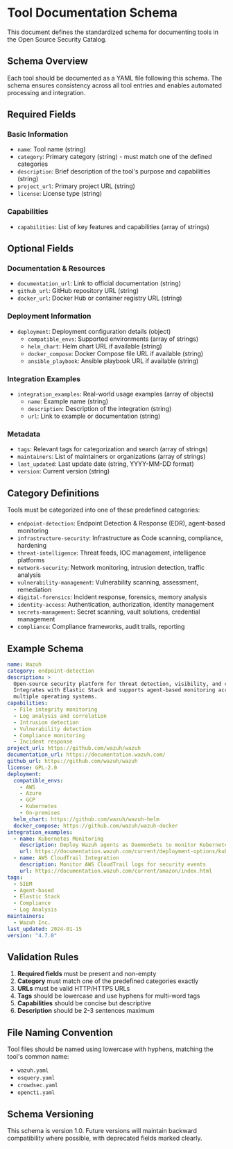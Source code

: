 # Tool Documentation Schema

This document defines the standardized schema for documenting tools in the Open Source Security Catalog.

## Schema Overview

Each tool should be documented as a YAML file following this schema. The schema ensures consistency across all tool entries and enables automated processing and integration.

## Required Fields

### Basic Information
- `name`: Tool name (string)
- `category`: Primary category (string) - must match one of the defined categories
- `description`: Brief description of the tool's purpose and capabilities (string)
- `project_url`: Primary project URL (string)
- `license`: License type (string)

### Capabilities
- `capabilities`: List of key features and capabilities (array of strings)

## Optional Fields

### Documentation & Resources
- `documentation_url`: Link to official documentation (string)
- `github_url`: GitHub repository URL (string)
- `docker_url`: Docker Hub or container registry URL (string)

### Deployment Information
- `deployment`: Deployment configuration details (object)
  - `compatible_envs`: Supported environments (array of strings)
  - `helm_chart`: Helm chart URL if available (string)
  - `docker_compose`: Docker Compose file URL if available (string)
  - `ansible_playbook`: Ansible playbook URL if available (string)

### Integration Examples
- `integration_examples`: Real-world usage examples (array of objects)
  - `name`: Example name (string)
  - `description`: Description of the integration (string)
  - `url`: Link to example or documentation (string)

### Metadata
- `tags`: Relevant tags for categorization and search (array of strings)
- `maintainers`: List of maintainers or organizations (array of strings)
- `last_updated`: Last update date (string, YYYY-MM-DD format)
- `version`: Current version (string)

## Category Definitions

Tools must be categorized into one of these predefined categories:

- `endpoint-detection`: Endpoint Detection & Response (EDR), agent-based monitoring
- `infrastructure-security`: Infrastructure as Code scanning, compliance, hardening
- `threat-intelligence`: Threat feeds, IOC management, intelligence platforms
- `network-security`: Network monitoring, intrusion detection, traffic analysis
- `vulnerability-management`: Vulnerability scanning, assessment, remediation
- `digital-forensics`: Incident response, forensics, memory analysis
- `identity-access`: Authentication, authorization, identity management
- `secrets-management`: Secret scanning, vault solutions, credential management
- `compliance`: Compliance frameworks, audit trails, reporting

## Example Schema

```yaml
name: Wazuh
category: endpoint-detection
description: >
  Open-source security platform for threat detection, visibility, and compliance.
  Integrates with Elastic Stack and supports agent-based monitoring across
  multiple operating systems.
capabilities:
  - File integrity monitoring
  - Log analysis and correlation
  - Intrusion detection
  - Vulnerability detection
  - Compliance monitoring
  - Incident response
project_url: https://github.com/wazuh/wazuh
documentation_url: https://documentation.wazuh.com/
github_url: https://github.com/wazuh/wazuh
license: GPL-2.0
deployment:
  compatible_envs:
    - AWS
    - Azure
    - GCP
    - Kubernetes
    - On-premises
  helm_chart: https://github.com/wazuh/wazuh-helm
  docker_compose: https://github.com/wazuh/wazuh-docker
integration_examples:
  - name: Kubernetes Monitoring
    description: Deploy Wazuh agents as DaemonSets to monitor Kubernetes workloads
    url: https://documentation.wazuh.com/current/deployment-options/kubernetes-deployment.html
  - name: AWS CloudTrail Integration
    description: Monitor AWS CloudTrail logs for security events
    url: https://documentation.wazuh.com/current/amazon/index.html
tags:
  - SIEM
  - Agent-based
  - Elastic Stack
  - Compliance
  - Log Analysis
maintainers:
  - Wazuh Inc.
last_updated: 2024-01-15
version: "4.7.0"
```

## Validation Rules

1. **Required fields** must be present and non-empty
2. **Category** must match one of the predefined categories exactly
3. **URLs** must be valid HTTP/HTTPS URLs
4. **Tags** should be lowercase and use hyphens for multi-word tags
5. **Capabilities** should be concise but descriptive
6. **Description** should be 2-3 sentences maximum

## File Naming Convention

Tool files should be named using lowercase with hyphens, matching the tool's common name:
- `wazuh.yaml`
- `osquery.yaml`
- `crowdsec.yaml`
- `opencti.yaml`

## Schema Versioning

This schema is version 1.0. Future versions will maintain backward compatibility where possible, with deprecated fields marked clearly.
